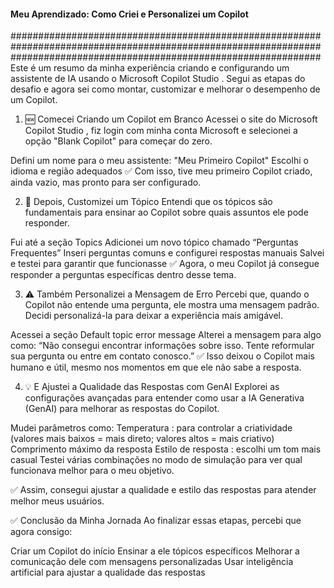 #### Meu Aprendizado: Como Criei e Personalizei um Copilot ###

########################################################################################################################################################################
Este é um resumo da minha experiência criando e configurando um assistente de IA usando o Microsoft Copilot Studio . Segui as etapas do desafio e agora sei como montar, customizar e melhorar o desempenho de um Copilot.

1. 🆕 Comecei Criando um Copilot em Branco
Acessei o site do Microsoft Copilot Studio , fiz login com minha conta Microsoft e selecionei a opção "Blank Copilot" para começar do zero.

Defini um nome para o meu assistente: "Meu Primeiro Copilot"
Escolhi o idioma e região adequados
✅ Com isso, tive meu primeiro Copilot criado, ainda vazio, mas pronto para ser configurado.

2. 🎨 Depois, Customizei um Tópico
Entendi que os tópicos são fundamentais para ensinar ao Copilot sobre quais assuntos ele pode responder.

Fui até a seção Topics
Adicionei um novo tópico chamado “Perguntas Frequentes”
Inseri perguntas comuns e configurei respostas manuais
Salvei e testei para garantir que funcionasse
✅ Agora, o meu Copilot já consegue responder a perguntas específicas dentro desse tema.

3. ⚠️ Também Personalizei a Mensagem de Erro
Percebi que, quando o Copilot não entende uma pergunta, ele mostra uma mensagem padrão. Decidi personalizá-la para deixar a experiência mais amigável.

Acessei a seção Default topic error message
Alterei a mensagem para algo como:
“Não consegui encontrar informações sobre isso. Tente reformular sua pergunta ou entre em contato conosco.”
✅ Isso deixou o Copilot mais humano e útil, mesmo nos momentos em que ele não sabe a resposta.

4. 💡 E Ajustei a Qualidade das Respostas com GenAI
Explorei as configurações avançadas para entender como usar a IA Generativa (GenAI) para melhorar as respostas do Copilot.

Mudei parâmetros como:
Temperatura : para controlar a criatividade (valores mais baixos = mais direto; valores altos = mais criativo)
Comprimento máximo da resposta
Estilo de resposta : escolhi um tom mais casual
Testei várias combinações no modo de simulação para ver qual funcionava melhor para o meu objetivo.

✅ Assim, consegui ajustar a qualidade e estilo das respostas para atender melhor meus usuários.

✅ Conclusão da Minha Jornada
Ao finalizar essas etapas, percebi que agora consigo:

Criar um Copilot do início
Ensinar a ele tópicos específicos
Melhorar a comunicação dele com mensagens personalizadas
Usar inteligência artificial para ajustar a qualidade das respostas

